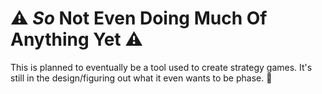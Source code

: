 # :warning: *So* Not Even Doing Much Of Anything Yet :warning:

This is planned to eventually be a tool used to create strategy games. 
It's still in the design/figuring out what it even wants to be phase. :seedling:
